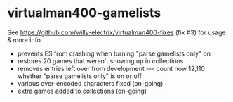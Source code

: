 # virtualman400-gamelists

See https://github.com/willy-electrix/virtualman400-fixes (fix #3) for usage & more info.

* prevents ES from crashing when turning "parse gamelists only" on
* restores 20 games that weren't showing up in collections
* removes entries left over from development --- count now 12,110 whether "parse gamelists only" is on or off
* various over-encoded characters fixed (on-going)
* extra games added to collections (on-going)

